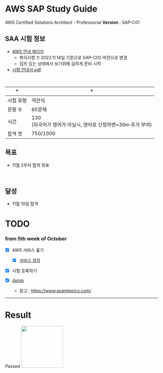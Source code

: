 # AWS SAP Study Guide
AWS Certified Solutions Architect - Professional
**Version** : SAP-C01

## SAA 시험 정보
- [AWS 안내 페이지](https://aws.amazon.com/ko/certification/certified-solutions-architect-professional/)
  - 특이사항 ⏰ 2022.11.14일 기준으로 SAP-C02 버전으로 변경
  - 덤프 있는 상태에서 보기위해 급하게 준비 시작
- [시험 안내서 pdf](https://d1.awsstatic.com/ko_KR/training-and-certification/docs-sa-assoc/AWS-Certified-Solutions-Architect-Associate_Exam-Guide.pdf)
<br>

| * | *                                                       |
| --------- | ------------------------------------------------------------ |
| 시험 유형 | 객관식                                                       |
| 문항 수   | 65문제                                                       |
| 시간      | 130 <br />(자국어가 영어가 아닐시, 영어로 신청하면+30m 추가 부여) |
| 합격 컷   | 750/1000                                                     |

## 목표 
- 11월 2주차 합격 목표

<br>

## 달성
- 11월 10일 합격

# TODO
### from 5th week of October
- [x] AWS 서비스 훑기
  - [x] [서비스 정의](https://github.com/KOO-YS/certificate/blob/main/AWS/SA-Professional/keyword-note.md) 

- [x] 시험 등록하기

- [x] [dump](https://www.examtopics.com/exams/amazon/aws-certified-solutions-architect-professional/)
  - 참고 : https://www.examtopics.com/




---

# Result
*Passed*
<image src="aws-certified-solutions-architect-professional.png" style="width:138px;" />
